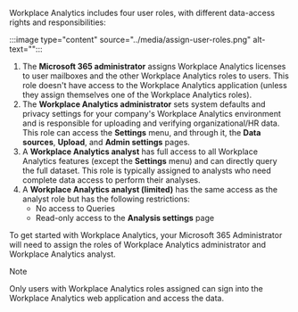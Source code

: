 Workplace Analytics includes four user roles, with different data-access rights and responsibilities:

:::image type="content" source="../media/assign-user-roles.png" alt-text="<A graphic shows the four user roles available in Workplace Analytics. Each role includes an avatar or user image and description of the roles. Scroll down for text descriptions of those user roles.>":::

1. The **Microsoft 365 administrator** assigns Workplace Analytics licenses to user mailboxes and the other Workplace Analytics roles to users. This role doesn't have access to the Workplace Analytics application (unless they assign themselves one of the Workplace Analytics roles).
2. The **Workplace Analytics administrator** sets system defaults and privacy settings for your company's Workplace Analytics environment and is responsible for uploading and verifying organizational/HR data. This role can access the **Settings** menu, and through it, the **Data sources**, **Upload**, and **Admin settings** pages.
3. A **Workplace Analytics analyst** has full access to all Workplace Analytics features (except the **Settings** menu) and can directly query the full dataset. This role is typically assigned to analysts who need complete data access to perform their analyses.
4. A **Workplace Analytics analyst (limited)** has the same access as the analyst role but has the following restrictions:
   - No access to Queries
   - Read-only access to the **Analysis settings** page

To get started with Workplace Analytics, your Microsoft 365 Administrator will need to assign the roles of Workplace Analytics administrator and Workplace Analytics analyst.

>[!NOTE]
>Only users with Workplace Analytics roles assigned can sign into the Workplace Analytics web application and access the data.